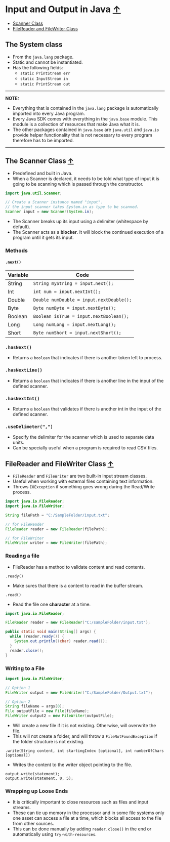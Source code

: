 # Input and Output in Java [↑](../../README.md#intermediate-java-fundamentals)
- [Scanner Class](#the-scanner-class-)
- [FileReader and FileWriter Class](#filereader-and-filewriter-class-)

## The System class
- From the `java.lang` package.
- Static and cannot be instantiated.
- Has the following fields:
    - ``static PrintStream err``
    - ``static InputStream in``
    - ``static PrintStream out``

---
**NOTE:**
- Everything that is  contained in the `java.lang` package is automatically imported into every
  Java program.
- Every Java SDK comes with everything in the `java.base` module. This module is a collection of
  resources that make Java what it is.
- The other packages contained in `java.base` are `java.util` and `java.io` provide helper
  functionality that is not necessary to every program therefore has to be imported.
---

## The Scanner Class [↑](#input-and-output-in-java-)
- Predefined and built in Java.
- When a Scanner is declared, it needs to be told what type of input it is going to be scanning
  which is passed through the constructor.

```java
import java.util.Scanner;

// Create a Scanner instance named "input".
// the input scanner takes System.in as type to be scanned.
Scanner input = new Scanner(System.in);
```

- The Scanner breaks up its input using a delimiter (whitespace by default).
- The Scanner acts as a **blocker**. It will block the continued execution of a program until it
  gets its input.

### Methods
#### `.next()`
| Variable | Code                                     |
|----------|------------------------------------------|
| String   | `String myString = input.next();`        |
| Int      | `int num = input.nextInt();`             |
| Double   | `Double numDouble = input.nextDouble();` |
| Byte     | `Byte numByte = input.nextByte();`       |
| Boolean  | `Boolean isTrue = input.nextBoolean();`  |
| Long     | `Long numLong = input.nextLong();`       |
| Short    | `Byte numShort = input.nextShort();`     |

### `.hasNext()`
- Returns a `boolean` that indicates if there is another token left to process.

### `.hasNextLine()`
- Returns a `boolean` that indicates if there is another line in the input of the defined scanner.

### `.hasNextInt()`
- Returns a `boolean` that validates if there is another int in the input of the defined scanner.

### `.useDelimeter(",")`
- Specify the delimiter for the scanner which is used to separate data units.
- Can be specially useful when a program is required to read CSV files.

## FileReader and FileWriter Class [↑](#input-and-output-in-java-)
- `FileReader` and `FileWriter` are two built-in input stream classes.
- Useful when working with external files containing text information.
- Throws `IOException` if something goes wrong during the Read/Write process.

```java
import java.io.FileReader;
import java.io.FileWriter;

String filePath = "C:/SampleFolder/input.txt";

// for FileReader
FileReader reader = new FileReader(filePath);

// for FileWriter
FileWriter writer = new FileWriter(filePath);

```

### Reading a file
- FileReader has a method to validate content and read contents.

`.ready()`
- Make sures that there is a content to read in the buffer stream.

`.read()`
- Read the file one **character** at a time.

```java
import java.io.FileReader;

FileReader reader = new FileReader("C:/sampleFolder/input.txt");

public static void main(String[] args) {
  while (reader.ready()) {
    System.out.println((char) reader.read());
  }
  reader.close();
}
```

### Writing to a File

```java
import java.io.FileWriter;

// Option 1
FileWriter output = new FileWriter("C:/SampleFolder/Output.txt");

// Option 2
String fileName = args[0];
File outputFile = new File(fileName);
FileWriter output2 = new FileWriter(outputFile);

```
- Will create a new file if it is not existing. Otherwise, will overwrite the file.
- This will not create a folder, and will throw a `FileNotFoundException` if the folder
  structure is not existing.

`.write(String content, int startingIndex [optional], int numberOfChars [optional])`
- Writes the content to the writer object pointing to the file.

```regexp
output.write(statement);
output.write(statement, 0, 5);
```

### Wrapping up Loose Ends
- It is critically important to close resources such as files and input streams.
- These can tie up memory in the processor and in some file systems only one asset can access a
  file at a time, which blocks all access to the file from other sources.
- This can be done manually by adding `reader.close()` in the end or automatically using
  `try-with-resources`.